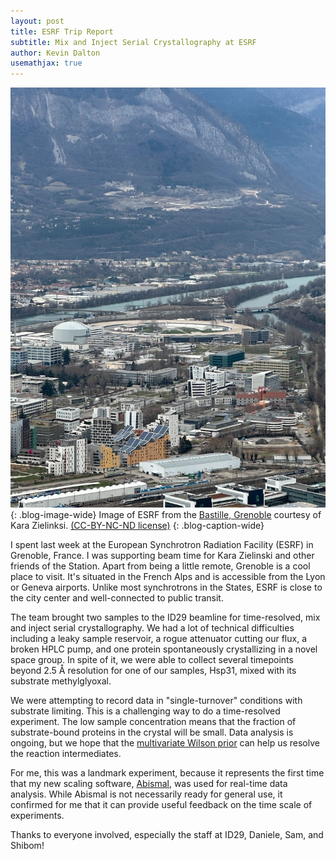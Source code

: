 ```yaml
---
layout: post
title: ESRF Trip Report
subtitle: Mix and Inject Serial Crystallography at ESRF
author: Kevin Dalton
usemathjax: true
---
```


![ESRF](/assets/posts/2025-02-28-esrf-trip-report/esrf_view.jpg){: .blog-image-wide} 
Image of ESRF from the [Bastille, Grenoble](https://en.wikipedia.org/wiki/Bastille_(Grenoble)) courtesy of Kara Zielinksi. [(CC-BY-NC-ND license)](https://creativecommons.org/licenses/by-nc-nd/4.0/)
{: .blog-caption-wide}

I spent last week at the European Synchrotron Radiation Facility (ESRF) in Grenoble, France. I was supporting beam time for Kara Zielinski and other friends of the Station. Apart from being a little remote, Grenoble is a cool place to visit. It's situated in the French Alps and is accessible from the Lyon or Geneva airports. Unlike most synchrotrons in the States, ESRF is close to the city center and well-connected to public transit. 

The team brought two samples to the ID29 beamline for time-resolved, mix and inject serial crystallography. We had a lot of technical difficulties including a leaky sample reservoir, a rogue attenuator cutting our flux, a broken HPLC pump, and one protein spontaneously crystallizing in a novel space group. In spite of it, we were able to collect several timepoints beyond 2.5 Å resolution for one of our samples, Hsp31, mixed with its substrate methylglyoxal. 

We were attempting to record data in "single-turnover" conditions with substrate limiting. This is a challenging way to do a time-resolved experiment. The low sample concentration means that the fraction of substrate-bound proteins in the crystal will be small. Data analysis is ongoing, but we hope that the [multivariate Wilson prior](https://doi.org/10.1101/2024.07.22.604476) can help us resolve the reaction intermediates. 

For me, this was a landmark experiment, because it represents the first time that my new scaling software, [Abismal](https://github.com/rs-station/abismal), was used for real-time data analysis. While Abismal is not necessarily ready for general use, it confirmed for me that it can provide useful feedback on the time scale of experiments. 

Thanks to everyone involved, especially the staff at ID29, Daniele, Sam, and Shibom!
